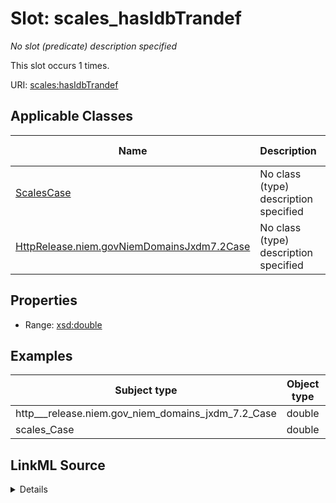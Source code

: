 

# Slot: scales_hasIdbTrandef


_No slot (predicate) description specified_






This slot occurs 1 times.


URI: [scales:hasIdbTrandef](http://schemas.scales-okn.org/rdf/scales#hasIdbTrandef)



<!-- no inheritance hierarchy -->





## Applicable Classes

| Name | Description | Modifies Slot |
| --- | --- | --- |
| [ScalesCase](../classes/ScalesCase.md) | No class (type) description specified |  yes  |
| [HttpRelease.niem.govNiemDomainsJxdm7.2Case](../classes/HttpRelease.niem.govNiemDomainsJxdm7.2Case.md) | No class (type) description specified |  yes  |







## Properties

* Range: [xsd:double](http://www.w3.org/2001/XMLSchema#double)






## Examples

| Subject type | Object type | Example subject | Example object | Occurrences |
| --- | --- | --- | --- | --- |
| http___release.niem.gov_niem_domains_jxdm_7.2_Case | double | scales:/CaseCriminal | -8.0 | 1 |
| scales_Case | double | scales:/CaseCriminal | -8.0 | 1 |




## LinkML Source

<details>

```yaml
name: scales_hasIdbTrandef
annotations:
  count:
    tag: count
    value: 1
description: No slot (predicate) description specified
examples:
- object:
    example_object: '-8.0'
    example_object_type: double
    example_predicate: scales:hasIdbTrandef
    example_subject: scales:/CaseCriminal
    example_subject_type: http___release.niem.gov_niem_domains_jxdm_7.2_Case
- object:
    example_object: '-8.0'
    example_object_type: double
    example_predicate: scales:hasIdbTrandef
    example_subject: scales:/CaseCriminal
    example_subject_type: scales_Case
from_schema: scales-kg
rank: 1000
slot_uri: scales:hasIdbTrandef
alias: scales_hasIdbTrandef
domain_of:
- http___release.niem.gov_niem_domains_jxdm_7.2_Case
- scales_Case
range: double

```
</details>